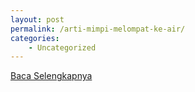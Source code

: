 ```yaml
---
layout: post
permalink: /arti-mimpi-melompat-ke-air/
categories:
    - Uncategorized
---
```


[Baca Selengkapnya](/02)